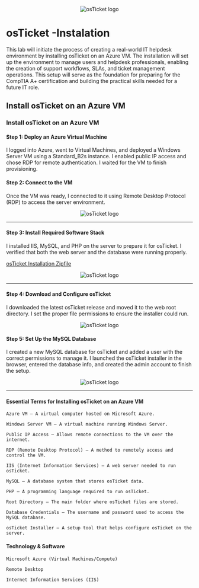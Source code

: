 <p align="center">
<img src="https://i.imgur.com/9dYCotk.png" alt="osTicket logo"/>
</p>

<h1>osTicket -Instalation</h1>
This lab will initiate the process of creating a real-world IT helpdesk environment by installing osTicket on an Azure VM. The installation will set up the environment to manage users and helpdesk professionals, enabling the creation of support workflows, SLAs, and ticket management operations. This setup will serve as the foundation for preparing for the CompTIA A+ certification and building the practical skills needed for a future IT role.<br />


<h2>Install osTicket on an Azure VM</h2>

### Install osTicket on an Azure VM

####  Step 1: Deploy an Azure Virtual Machine
 I logged into Azure, went to Virtual Machines, and deployed a Windows Server VM using a Standard_B2s instance. I enabled public IP access and chose RDP for remote authentication. I waited for the VM to finish provisioning.

#### Step 2: Connect to the VM
Once the VM was ready, I connected to it using Remote Desktop Protocol (RDP) to access the server environment.

<p align="center">
<img src="https://i.imgur.com/sPQWrFD.png" alt="osTicket logo"/>
</p>

***

#### Step 3: Install Required Software Stack
I installed IIS, MySQL, and PHP on the server to prepare it for osTicket. I verified that both the web server and the database were running properly.

[osTicket Installation Zipfile](https://drive.google.com/uc?export=download&id=1b3RBkXTLNGXbibeMuAynkfzdBC1NnqaD)

<p align="center">
<img src="https://i.imgur.com/P6KaEcz.png" alt="osTicket logo"/>
</p>

***

#### Step 4: Download and Configure osTicket
I downloaded the latest osTicket release and moved it to the web root directory. I set the proper file permissions to ensure the installer could run.

<p align="center">
<img src="https://i.imgur.com/mMY8PWg.png" alt="osTicket logo"/>
</p>

#### Step 5: Set Up the MySQL Database
I created a new MySQL database for osTicket and added a user with the correct permissions to manage it.
I launched the osTicket installer in the browser, entered the database info, and created the admin account to finish the setup.

<p align="center">
<img src="https://i.imgur.com/cSQfPCU.png" alt="osTicket logo"/>
</p>

***

#### Essential Terms for Installing osTicket on an Azure VM
    Azure VM – A virtual computer hosted on Microsoft Azure.

    Windows Server VM – A virtual machine running Windows Server.

    Public IP Access – Allows remote connections to the VM over the internet.

    RDP (Remote Desktop Protocol) – A method to remotely access and control the VM.

    IIS (Internet Information Services) – A web server needed to run osTicket.

    MySQL – A database system that stores osTicket data.

    PHP – A programming language required to run osTicket.

    Root Directory – The main folder where osTicket files are stored.

    Database Credentials – The username and password used to access the MySQL database.

    osTicket Installer – A setup tool that helps configure osTicket on the server.

#### Technology & Software

    Microsoft Azure (Virtual Machines/Compute)
  
    Remote Desktop
  
    Internet Information Services (IIS)
